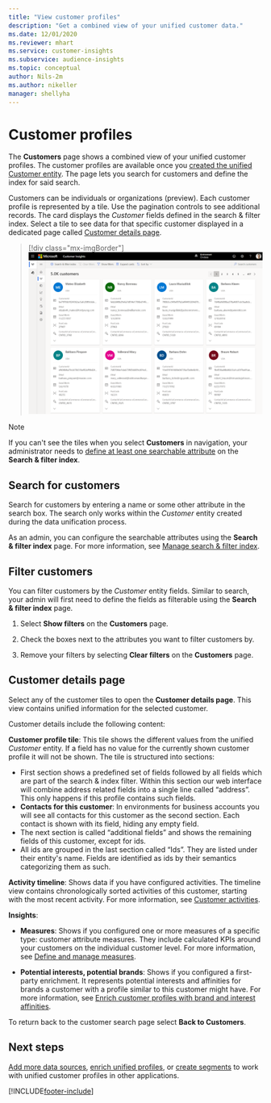 ```yaml
---
title: "View customer profiles"
description: "Get a combined view of your unified customer data."
ms.date: 12/01/2020
ms.reviewer: mhart
ms.service: customer-insights
ms.subservice: audience-insights
ms.topic: conceptual
author: Nils-2m
ms.author: nikeller
manager: shellyha
---
```


# Customer profiles

The **Customers** page shows a combined view of your unified customer profiles. The customer profiles are available once you [created the unified Customer entity](data-unification.md). The page lets you search for customers and define the index for said search.

Customers can be individuals or organizations (preview). Each customer profile is represented by a tile. Use the pagination controls to see additional records. The card displays the _Customer_ fields defined in the search & filter index. Select a tile to see data for that specific customer displayed in a dedicated page called [Customer details page](customer-profiles.md#Customer-details-page).

> [!div class="mx-imgBorder"] 
> ![Customers page with search results](media/customers-page-result-tiles-B2C.png "Customers page showing result tiles")

> [!NOTE]
> If you can't see the tiles when you select **Customers** in navigation, your administrator needs to [define at least one searchable attribute](search-filter-index.md) on the **Search & filter index**.

## Search for customers

Search for customers by entering a name or some other attribute in the search box. The search only works within the _Customer_ entity created during the data unification process.

As an admin, you can configure the searchable attributes using the **Search & filter index** page. For more information, see [Manage search & filter index](search-filter-index.md).

## Filter customers

You can filter customers by the _Customer_ entity fields. Similar to search, your admin will first need to define the fields as filterable using the **Search & filter index** page.

1. Select **Show filters** on the **Customers** page.

2. Check the boxes next to the attributes you want to filter customers by.

3. Remove your filters by selecting **Clear filters** on the **Customers** page.

##  Customer details page

Select any of the customer tiles to open the **Customer details page**. This view contains unified information for the selected customer.

Customer details include the following content:

**Customer profile tile**: 
This tile shows the different values from the unified _Customer_ entity. If a field has no value for the currently shown customer profile it will not be shown. The tile is structured into sections: 
- First section shows a predefined set of fields followed by all fields which are part of the search & index filter. Within this section our web interface will combine address related fields into a single line called “address”. This only happens if this profile contains such fields. 
- **Contacts for this customer**: In environments for business accounts you will see all contacts for this customer as the second section. Each contact is shown with its field, hiding any empty field.
- The next section is called “additional fields” and shows the remaining fields of this customer, except for ids. 
- All ids are grouped in the last section called “Ids”. They are listed under their entity's name. Fields are identified as ids by their semantics categorizing them as such.

**Activity timeline**: 
Shows data if you have configured activities. The timeline view contains chronologically sorted activities of this customer, starting with the most recent activity. For more information, see [Customer activities](activities.md).

**Insights**:
- **Measures**: Shows if you configured one or more measures of a specific type: customer attribute measures. They include calculated KPIs around your customers on the individual customer level. For more information, see [Define and manage measures](measures.md).

-	**Potential interests, potential brands**: Shows if you configured a first-party enrichment. It represents potential interests and affinities for brands a customer with a profile similar to this customer might have. For more information, see [Enrich customer profiles with brand and interest affinities](enrichment-microsoft.md).

To return back to the customer search page select **Back to Customers**.

## Next steps

[Add more data sources](data-sources.md), [enrich unified profiles](enrichment-hub.md), or [create segments](segments.md) to work with unified customer profiles in other applications.


[!INCLUDE[footer-include](../includes/footer-banner.md)]
